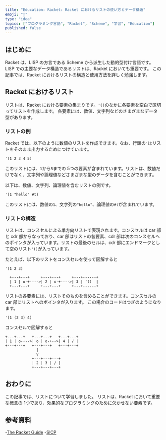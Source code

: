 ```yaml
---
title: "Education: Racket: Racket におけるリストの使い方とデータ構造"
emoji: "🎾"
type: "idea"
topics: ["プログラミング言語", "Racket", "Scheme", "学習", "Education"]
published: false
---
```


## はじめに

Racket は、LISP の方言である Scheme から派生した動的型付け言語です。LISP での主要なデータ構造であるリストは、Racket においても重要です。
この記事では、Racket におけるリストの構造と使用方法を詳しく勉強します。

## Racket におけるリスト

リストは、Racket における要素の集まりです。`'()`のなかに各要素を空白で区切ってリストを作成します。
各要素には、数値、文字列などのさまざまなデータ型があります。

### リストの例

Racket では、以下のように数値のリストを作成できます。なお、行頭の`'`はリストをそのまま出力するためにつけています。

``` racket
'(1 2 3 4 5)

```

このリストには、`1`から`5`までの 5つの要素が含まれています。リストは、数値だけでなく、文字列や論理値などさまざまな型のデータを含むことができます。

以下は、数値、文字列、論理値を含むリストの例です。

``` racket
'(1 "hello" #t)

```

このリストには、数値の`1`、文字列の`"hello"`、論理値の`#t`が含まれています。

### リストの構造

リストは、コンスセルによる単方向リストで表現されます。コンスセルは car 部と cdr 部からなっており、car 部はリストの各要素、cdr 部は次のコンスセルへのポインタが入っています。リストの最後のセルは、cdr 部にエンドマークとして空のリスト`'()`が入っています。

たとえば、以下のリストをコンスセルを使って図解すると

``` racket
'(1 2 3)

```

``` racket: コンスセルによる図解
  +---+---+     +---+---+     +---+------+
  | 1 | o-+---->| 2 | o-+---->| 3 | '()  |
  +---+---+     +---+---+     +---+------+

```

リストの各要素には、リストそのものを含めることができます。コンスセルの car 部にリストへのポインタが入ります。
この場合のコードはつぎのようになります。

``` racket
'(1 (2 3) 4)

```

コンスセルで図解すると

``` racket: リストのデータ構造
+---+---+   +---+---+   +---+---+
| 1 | o-+-->| o | o-+-->| 4 | / |
+---+---+   +---+---+   +---+---+
              |
              v
            +---+---+---+
            | 2 | 3 | / |
            +---+---+---+

```

## おわりに

この記事では、リストについて学習しました。
リストは、Racket において重要な概念の 1つであり、効果的なプログラミングのために欠かせない要素です。

## 参考資料

-[The Racket Guide](https://docs.racket-lang.org/guide/index.html)
-[SICP](https://mitp-content-server.mit.edu/books/content/sectbyfn/books_pres_0/6515/sicp.zip/index.html)
